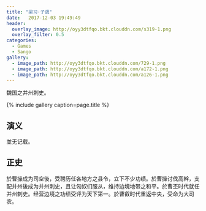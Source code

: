 ```yaml
---
title: "梁习·子虞"
date:   2017-12-03 19:49:49
header:
  overlay_image: http://oyy3dtfqo.bkt.clouddn.com/s319-1.png
  overlay_filter: 0.5
categories:
  - Games
  - Sango
gallery:
  - image_path: http://oyy3dtfqo.bkt.clouddn.com/729-1.png
  - image_path: http://oyy3dtfqo.bkt.clouddn.com/a172-1.png
  - image_path: http://oyy3dtfqo.bkt.clouddn.com/a126-1.png
---
```


魏国之并州刺史。

{% include gallery caption=page.title %}

## 演义

並无记载。

## 正史

於曹操成为司空後，受聘历任各地方之县令，立下不少功绩。於曹操讨伐高幹，支配并州後成为并州刺史，且让匈奴们服从，维持边境地带之和平。於曹丕时代就任并州刺史。经营边境之功绩受评为天下第一。於曹叡时代重返中央，受命为大司农。